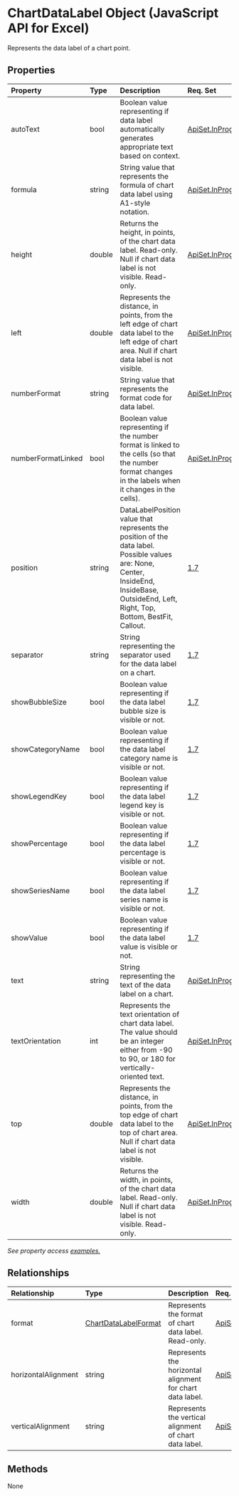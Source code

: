 # ChartDataLabel Object (JavaScript API for Excel)

Represents the data label of a chart point.

## Properties

| Property	   | Type	|Description| Req. Set|
|:---------------|:--------|:----------|:----|
|autoText|bool|Boolean value representing if data label automatically generates appropriate text based on context.|[ApiSet.InProgressFeatures.ChartingAPIWave2](../requirement-sets/excel-api-requirement-sets.md)|
|formula|string|String value that represents the formula of chart data label using A1-style notation.|[ApiSet.InProgressFeatures.ChartingAPIWave2](../requirement-sets/excel-api-requirement-sets.md)|
|height|double|Returns the height, in points, of the chart data label. Read-only. Null if chart data label is not visible. Read-only.|[ApiSet.InProgressFeatures.ChartingAPIWave2](../requirement-sets/excel-api-requirement-sets.md)|
|left|double|Represents the distance, in points, from the left edge of chart data label to the left edge of chart area. Null if chart data label is not visible.|[ApiSet.InProgressFeatures.ChartingAPIWave2](../requirement-sets/excel-api-requirement-sets.md)|
|numberFormat|string|String value that represents the format code for data label.|[ApiSet.InProgressFeatures.ChartingAPIWave2](../requirement-sets/excel-api-requirement-sets.md)|
|numberFormatLinked|bool|Boolean value representing if the number format is linked to the cells (so that the number format changes in the labels when it changes in the cells).|[ApiSet.InProgressFeatures.ChartingAPIWave2](../requirement-sets/excel-api-requirement-sets.md)|
|position|string|DataLabelPosition value that represents the position of the data label. Possible values are: None, Center, InsideEnd, InsideBase, OutsideEnd, Left, Right, Top, Bottom, BestFit, Callout.|[1.7](../requirement-sets/excel-api-requirement-sets.md)|
|separator|string|String representing the separator used for the data label on a chart.|[1.7](../requirement-sets/excel-api-requirement-sets.md)|
|showBubbleSize|bool|Boolean value representing if the data label bubble size is visible or not.|[1.7](../requirement-sets/excel-api-requirement-sets.md)|
|showCategoryName|bool|Boolean value representing if the data label category name is visible or not.|[1.7](../requirement-sets/excel-api-requirement-sets.md)|
|showLegendKey|bool|Boolean value representing if the data label legend key is visible or not.|[1.7](../requirement-sets/excel-api-requirement-sets.md)|
|showPercentage|bool|Boolean value representing if the data label percentage is visible or not.|[1.7](../requirement-sets/excel-api-requirement-sets.md)|
|showSeriesName|bool|Boolean value representing if the data label series name is visible or not.|[1.7](../requirement-sets/excel-api-requirement-sets.md)|
|showValue|bool|Boolean value representing if the data label value is visible or not.|[1.7](../requirement-sets/excel-api-requirement-sets.md)|
|text|string|String representing the text of the data label on a chart.|[ApiSet.InProgressFeatures.ChartingAPIWave2](../requirement-sets/excel-api-requirement-sets.md)|
|textOrientation|int|Represents the text orientation of chart data label. The value should be an integer either from -90 to 90, or 180 for vertically-oriented text.|[ApiSet.InProgressFeatures.ChartingAPIWave2](../requirement-sets/excel-api-requirement-sets.md)|
|top|double|Represents the distance, in points, from the top edge of chart data label to the top of chart area. Null if chart data label is not visible.|[ApiSet.InProgressFeatures.ChartingAPIWave2](../requirement-sets/excel-api-requirement-sets.md)|
|width|double|Returns the width, in points, of the chart data label. Read-only. Null if chart data label is not visible. Read-only.|[ApiSet.InProgressFeatures.ChartingAPIWave2](../requirement-sets/excel-api-requirement-sets.md)|

_See property access [examples.](#property-access-examples)_

## Relationships
| Relationship | Type	|Description| Req. Set|
|:---------------|:--------|:----------|:----|
|format|[ChartDataLabelFormat](chartdatalabelformat.md)|Represents the format of chart data label. Read-only.|[ApiSet.InProgressFeatures.ChartingAPIWave2](../requirement-sets/excel-api-requirement-sets.md)|
|horizontalAlignment|string|Represents the horizontal alignment for chart data label.|[ApiSet.InProgressFeatures.ChartingAPIWave2](../requirement-sets/excel-api-requirement-sets.md)|
|verticalAlignment|string|Represents the vertical alignment of chart data label.|[ApiSet.InProgressFeatures.ChartingAPIWave2](../requirement-sets/excel-api-requirement-sets.md)|

## Methods
None

